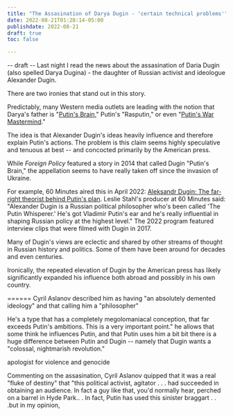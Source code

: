 ```yaml
---
title: "The Assasination of Darya Dugin - 'certain technical problems'"
date: 2022-08-21T01:28:14-05:00
publishdate: 2022-08-21
draft: true
toc: false

---
```

-- draft -- 
Last night I read the news about the assasination of Daria Dugin (also spelled Darya Dugina) - the daughter of Russian activist and ideologue Alexander Dugin. 

There are two ironies that stand out in this story.

Predictably, many Western media outlets are leading with the notion that Darya's father is "<a href="https://www.washingtonpost.com/politics/daughter-of-putins-brain-ideologist-killed-in-car-blast/2022/08/21/ded9acc0-2124-11ed-9ce6-68253bd31864_story.html" target="blank">Putin's Brain</a>," Putin's "Rasputin," or even "<a href="https://www.thesun.co.uk/news/19571946/putins-guide-alexander-hospital-bomb-killed-daughter/" target="blank">Putin's War Mastermind</a>." 

The idea is that Alexander Dugin's ideas heavily influence and therefore explain Putin's actions. The problem is this claim seems highly speculative and tenuous at best -- and concocted primarily by the American press. 

While <em>Foreign Policy</em> featured a story in 2014 that called Dugin "Putin's Brain," the appellation seems to have really taken off since the invasion of Ukraine. 

For example, 60 Minutes aired this in April 2022: <a href="https://www.youtube.com/watch?v=Du7fOoW_euE" target="blank">Aleksandr Dugin: The far-right theorist behind Putin's plan</a>. Leslie Stahl's producer at 60 Minutes said: "Alexander Dugin is a Russian political philosopher who's been called 'The Putin Whisperer.' He's got Vladimir Putin's ear and he's really influential in shaping Russian policy at the highest level." The 2022 program featured interview clips that were filmed with Dugin in 2017. 

Many of Dugin's views are eclectic and shared by other streams of thought in Russian history and politics. Some of them have been around for decades and even centuries.

Ironically, the repeated elevation of Dugin by the American press has likely significantly expanded his influence both abroad and possibly in his own country. 

======
Cyril Aslanov 
described him as having "an absolutely demented ideology" and that calling him a "philosopher" 

 He's a type that has a completely megolomaniacal conception, that far exceeds Putin's ambitions. This is a very important point." he allows that some think he influences Putin, and that Putin uses him a bit bit there is a huge difference between Putin and Dugin -- namely that Dugin wants a "colossal, nightmarish revolution."

apologist for violence and genocide 


Commenting on the assasination, Cyril Aslanov quipped that it was a real "fluke of destiny" that "this political activist, agitator . . . had succeeded in obtaining an audience. In fact a guy like that, you'd normally hear, perched on a barrel in Hyde Park.. . In fact, Putin has used this sinister braggart . . .but in my opinion, 



